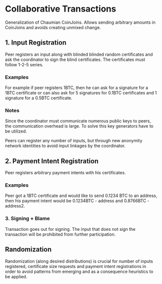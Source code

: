 # Collaborative Transactions

Generalization of Chaumian CoinJoins. Allows sending arbitrary amounts in CoinJoins and avoids creating unmixed change.

## 1. Input Registration

Peer registers an input along with blinded blinded random certificates and ask the coordinator to sign the blind certificates. The certificates must follow 1-2-5 series. 

### Examples

For example if peer registers 1BTC, then he can ask for a signature for a 1BTC certificate or can also ask for 5 signatures for 0.1BTC certificates and 1 signature for a 0.5BTC certificate.  

### Notes

Since the coordinator must communicate numerous public keys to peers, the communication overhead is large. To solve this key generators have to be utilized.

Peers can register any number of inputs, but through new anonymity network identities to avoid input linkages by the coordinator.

## 2. Payment Intent Registration

Peer registers arbitrary payment intents with his certificates.

### Examples

Peer got a 1BTC certificate and would like to send 0.1234 BTC to an address, then his payment intent would be 0.1234BTC - address and 0.8766BTC - address2.  

### 3. Signing + Blame

Transaction goes out for signing. The input that does not sign the transaction will be prohibited from further participation.

## Randomization

Randomization (along desired distributions) is crucial for number of inputs registered, certificate size requests and payment intent registrations in order to avoid patterns from emerging and as a consequence heuristics to be applied.
